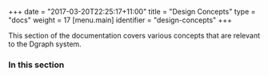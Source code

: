 +++
date = "2017-03-20T22:25:17+11:00"
title = "Design Concepts"
type = "docs"
weight = 17
[menu.main]
  identifier = "design-concepts"
+++



This section of the documentation covers various concepts that are relevant to the Dgraph system.


### In this section